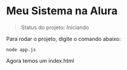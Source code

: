 # Meu Sistema na Alura

> Status do projeto: Iniciando

Para rodar o projeto, digite o comando abaixo:

```
node app.js
```

Agora temos um index.html
